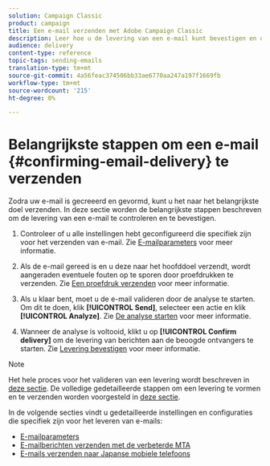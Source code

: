```yaml
---
solution: Campaign Classic
product: campaign
title: Een e-mail verzenden met Adobe Campaign Classic
description: Leer hoe u de levering van een e-mail kunt bevestigen en de specifieke kenmerken van het verzenden van e-mailberichten kunt ontdekken.
audience: delivery
content-type: reference
topic-tags: sending-emails
translation-type: tm+mt
source-git-commit: 4a56feac374506bb33ae6770aa247a197f1669fb
workflow-type: tm+mt
source-wordcount: '215'
ht-degree: 0%

---
```



# Belangrijkste stappen om een e-mail {#confirming-email-delivery} te verzenden

Zodra uw e-mail is gecreeerd en gevormd, kunt u het naar het belangrijkste doel verzenden. In deze sectie worden de belangrijkste stappen beschreven om de levering van een e-mail te controleren en te bevestigen.

1. Controleer of u alle instellingen hebt geconfigureerd die specifiek zijn voor het verzenden van e-mail. Zie [E-mailparameters](../../delivery/using/email-parameters.md) voor meer informatie.
1. Als de e-mail gereed is en u deze naar het hoofddoel verzendt, wordt aangeraden eventuele fouten op te sporen door proefdrukken te verzenden. Zie [Een proefdruk verzenden](../../delivery/using/steps-validating-the-delivery.md#sending-a-proof) voor meer informatie.

1. Als u klaar bent, moet u de e-mail valideren door de analyse te starten. Om dit te doen, klik **[!UICONTROL Send]**, selecteer een actie en klik **[!UICONTROL Analyze]**. Zie [De analyse starten](../../delivery/using/steps-validating-the-delivery.md#analyzing-the-delivery) voor meer informatie.

1. Wanneer de analyse is voltooid, klikt u op **[!UICONTROL Confirm delivery]** om de levering van berichten aan de beoogde ontvangers te starten. Zie [Levering bevestigen](../../delivery/using/steps-sending-the-delivery.md#confirming-delivery) voor meer informatie.

   <!--Add screenshot with analysis done and Confirm delivery button activated.-->

>[!NOTE]
>
>Het hele proces voor het valideren van een levering wordt beschreven in [deze sectie](../../delivery/using/steps-validating-the-delivery.md). De volledige gedetailleerde stappen om een levering te vormen en te verzenden worden voorgesteld in [deze sectie](../../delivery/using/steps-sending-the-delivery.md).

In de volgende secties vindt u gedetailleerde instellingen en configuraties die specifiek zijn voor het leveren van e-mails:
<!--* [Generating the mirror page](../../delivery/using/generating-mirror-page.md)
* [Email BCC](../../delivery/using/email-bcc.md)-->
* [E-mailparameters](../../delivery/using/email-parameters.md)
* [E-mailberichten verzenden met de verbeterde MTA](../../delivery/using/sending-with-enhanced-mta.md)
* [E-mails verzenden naar Japanse mobiele telefoons](../../delivery/using/sending-emails-on-japanese-mobiles.md)
